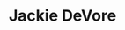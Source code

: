 ---
avatar: /images/people/jackiebot.jpg
avatar_small: /images/people/jackiebot_small.jpg
bio: reluctant artist & writer. frequent gamer & bunny lover. often covered in tattoos
  & last night's makeup. one third of horror podcast Sirens of Scream. loves ghosts.
homepage: https://uselessprogress.com/
instagram: https://instagram.com/jackietherobot
linkedin: null
title: Jackie DeVore
twitter: https://twitter.com/jackietherobot
type: guest
username: jackiebot
youtube: null
---
